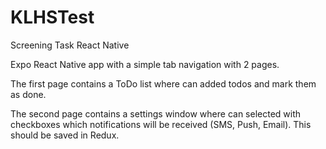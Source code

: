 # KLHSTest
Screening Task React Native

Expo React Native app with a simple tab navigation with 2 pages. 

The first page contains a ToDo list where can added todos and mark them as done.

The second page contains a settings window where can selected with checkboxes which notifications will be received (SMS, Push, Email). This should be saved in Redux.
